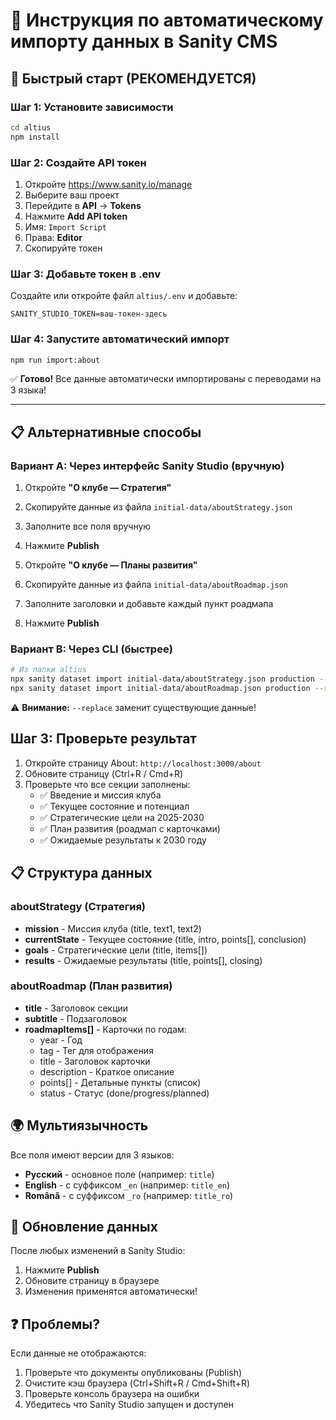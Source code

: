 # 📝 Инструкция по автоматическому импорту данных в Sanity CMS

## 🚀 Быстрый старт (РЕКОМЕНДУЕТСЯ)

### Шаг 1: Установите зависимости

```bash
cd altius
npm install
```

### Шаг 2: Создайте API токен

1. Откройте https://www.sanity.io/manage
2. Выберите ваш проект
3. Перейдите в **API** → **Tokens**
4. Нажмите **Add API token**
5. Имя: `Import Script`
6. Права: **Editor**
7. Скопируйте токен

### Шаг 3: Добавьте токен в .env

Создайте или откройте файл `altius/.env` и добавьте:

```env
SANITY_STUDIO_TOKEN=ваш-токен-здесь
```

### Шаг 4: Запустите автоматический импорт

```bash
npm run import:about
```

✅ **Готово!** Все данные автоматически импортированы с переводами на 3 языка!

---

## 📋 Альтернативные способы

### Вариант A: Через интерфейс Sanity Studio (вручную)

1. Откройте **"О клубе — Стратегия"**
2. Скопируйте данные из файла `initial-data/aboutStrategy.json`
3. Заполните все поля вручную
4. Нажмите **Publish**

5. Откройте **"О клубе — Планы развития"**
6. Скопируйте данные из файла `initial-data/aboutRoadmap.json`
7. Заполните заголовки и добавьте каждый пункт роадмапа
8. Нажмите **Publish**

### Вариант B: Через CLI (быстрее)

```bash
# Из папки altius
npx sanity dataset import initial-data/aboutStrategy.json production --replace
npx sanity dataset import initial-data/aboutRoadmap.json production --replace
```

⚠️ **Внимание:** `--replace` заменит существующие данные!

## Шаг 3: Проверьте результат

1. Откройте страницу About: `http://localhost:3000/about`
2. Обновите страницу (Ctrl+R / Cmd+R)
3. Проверьте что все секции заполнены:
   - ✅ Введение и миссия клуба
   - ✅ Текущее состояние и потенциал
   - ✅ Стратегические цели на 2025-2030
   - ✅ План развития (роадмап с карточками)
   - ✅ Ожидаемые результаты к 2030 году

## 📋 Структура данных

### aboutStrategy (Стратегия)
- **mission** - Миссия клуба (title, text1, text2)
- **currentState** - Текущее состояние (title, intro, points[], conclusion)
- **goals** - Стратегические цели (title, items[])
- **results** - Ожидаемые результаты (title, points[], closing)

### aboutRoadmap (План развития)
- **title** - Заголовок секции
- **subtitle** - Подзаголовок
- **roadmapItems[]** - Карточки по годам:
  - year - Год
  - tag - Тег для отображения
  - title - Заголовок карточки
  - description - Краткое описание
  - points[] - Детальные пункты (список)
  - status - Статус (done/progress/planned)

## 🌍 Мультиязычность

Все поля имеют версии для 3 языков:
- **Русский** - основное поле (например: `title`)
- **English** - с суффиксом `_en` (например: `title_en`)
- **Română** - с суффиксом `_ro` (например: `title_ro`)

## 🔄 Обновление данных

После любых изменений в Sanity Studio:
1. Нажмите **Publish**
2. Обновите страницу в браузере
3. Изменения применятся автоматически!

## ❓ Проблемы?

Если данные не отображаются:
1. Проверьте что документы опубликованы (Publish)
2. Очистите кэш браузера (Ctrl+Shift+R / Cmd+Shift+R)
3. Проверьте консоль браузера на ошибки
4. Убедитесь что Sanity Studio запущен и доступен
